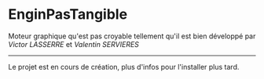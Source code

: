 
# EnginPasTangible

Moteur graphique qu'est pas croyable tellement qu'il est bien développé par *Victor LASSERRE* et *Valentin SERVIERES*

---
Le projet est en cours de création, plus d'infos pour l'installer plus tard.